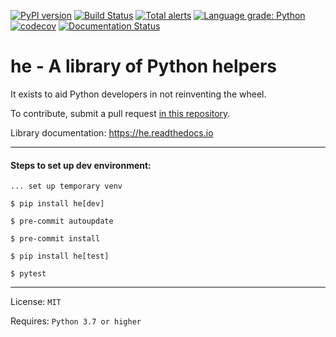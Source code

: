 [![PyPI version](https://badge.fury.io/py/he.svg)](https://badge.fury.io/py/he)
[![Build Status](https://travis-ci.com/Laurentiu-Andronache/he.svg?branch=master)](https://travis-ci.com/Laurentiu-Andronache/he)
[![Total alerts](https://img.shields.io/lgtm/alerts/g/Laurentiu-Andronache/he.svg?logo=lgtm&logoWidth=18)](https://lgtm.com/projects/g/Laurentiu-Andronache/he/alerts/)
[![Language grade: Python](https://img.shields.io/lgtm/grade/python/g/Laurentiu-Andronache/he.svg?logo=lgtm&logoWidth=18)](https://lgtm.com/projects/g/Laurentiu-Andronache/he/context:python)
[![codecov](https://codecov.io/gh/Laurentiu-Andronache/he/branch/master/graph/badge.svg)](https://codecov.io/gh/Laurentiu-Andronache/he)
[![Documentation Status](https://readthedocs.org/projects/he/badge/?version=latest)](https://he.readthedocs.io/?badge=latest)


# he - A library of Python helpers

It exists to aid Python developers in not reinventing the wheel.

To contribute, submit a pull request [in this repository].

Library documentation: https://he.readthedocs.io

---

#### Steps to set up dev environment:

`... set up temporary venv`

`$ pip install he[dev]`

`$ pre-commit autoupdate`

`$ pre-commit install`

`$ pip install he[test]`

`$ pytest`

---

License: `MIT`

Requires: `Python 3.7 or higher`

[in this repository]: https://github.com/Laurentiu-Andronache/he
